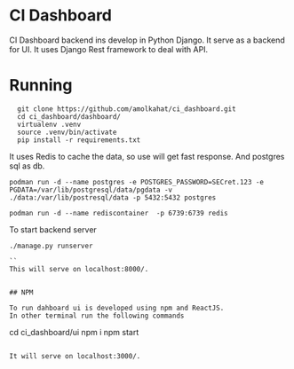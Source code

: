 CI Dashboard
=============

CI Dashboard backend ins develop in Python Django. It serve as a backend for UI.
It uses Django Rest framework to deal with API.

Running
=======
```
  git clone https://github.com/amolkahat/ci_dashboard.git
  cd ci_dashboard/dashboard/
  virtualenv .venv
  source .venv/bin/activate
  pip install -r requirements.txt
```

It uses Redis to cache the data, so use will get fast response. And postgres sql as db.

```
podman run -d --name postgres -e POSTGRES_PASSWORD=SECret.123 -e PGDATA=/var/lib/postgresql/data/pgdata -v ./data:/var/lib/postresql/data -p 5432:5432 postgres

podman run -d --name rediscontainer  -p 6739:6739 redis
```

To start backend server

```
./manage.py runserver

``
This will serve on localhost:8000/.


## NPM

To run dahboard ui is developed using npm and ReactJS.
In other terminal run the following commands

```
  cd ci_dashboard/ui
  npm i
  npm start
```

It will serve on localhost:3000/.
